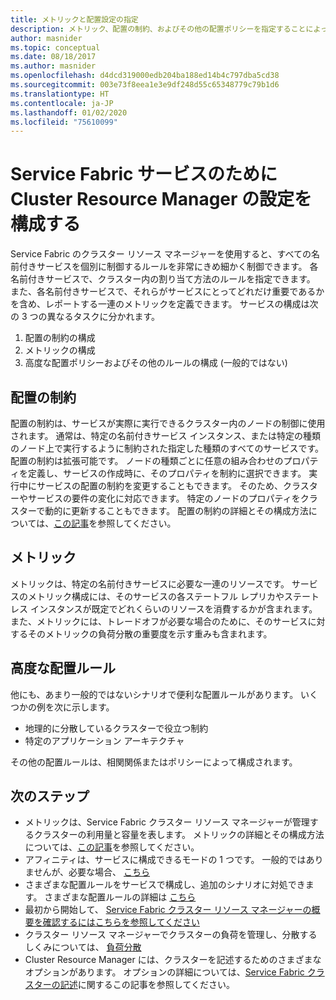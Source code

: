 ```yaml
---
title: メトリックと配置設定の指定
description: メトリック、配置の制約、およびその他の配置ポリシーを指定することによって Service Fabric サービスを記述する方法について説明します。
author: masnider
ms.topic: conceptual
ms.date: 08/18/2017
ms.author: masnider
ms.openlocfilehash: d4dcd319000edb204ba188ed14b4c797dba5cd38
ms.sourcegitcommit: 003e73f8eea1e3e9df248d55c65348779c79b1d6
ms.translationtype: HT
ms.contentlocale: ja-JP
ms.lasthandoff: 01/02/2020
ms.locfileid: "75610099"
---
```

# <a name="configuring-cluster-resource-manager-settings-for-service-fabric-services"></a>Service Fabric サービスのために Cluster Resource Manager の設定を構成する
Service Fabric のクラスター リソース マネージャーを使用すると、すべての名前付きサービスを個別に制御するルールを非常にきめ細かく制御できます。 各名前付きサービスで、クラスター内の割り当て方法のルールを指定できます。 また、各名前付きサービスで、それらがサービスにとってどれだけ重要であるかを含め、レポートする一連のメトリックを定義できます。 サービスの構成は次の 3 つの異なるタスクに分かれます。

1. 配置の制約の構成
2. メトリックの構成
3. 高度な配置ポリシーおよびその他のルールの構成 (一般的ではない)

## <a name="placement-constraints"></a>配置の制約
配置の制約は、サービスが実際に実行できるクラスター内のノードの制御に使用されます。 通常は、特定の名前付きサービス インスタンス、または特定の種類のノード上で実行するように制約された指定した種類のすべてのサービスです。 配置の制約は拡張可能です。 ノードの種類ごとに任意の組み合わせのプロパティを定義し、サービスの作成時に、そのプロパティを制約に選択できます。 実行中にサービスの配置の制約を変更することもできます。 そのため、クラスターやサービスの要件の変化に対応できます。 特定のノードのプロパティをクラスターで動的に更新することもできます。 配置の制約の詳細とその構成方法については、[この記事](service-fabric-cluster-resource-manager-cluster-description.md#node-properties-and-placement-constraints)を参照してください。

## <a name="metrics"></a>メトリック
メトリックは、特定の名前付きサービスに必要な一連のリソースです。 サービスのメトリック構成には、そのサービスの各ステートフル レプリカやステートレス インスタンスが既定でどれくらいのリソースを消費するかが含まれます。 また、メトリックには、トレードオフが必要な場合のために、そのサービスに対するそのメトリックの負荷分散の重要度を示す重みも含まれます。

## <a name="advanced-placement-rules"></a>高度な配置ルール
他にも、あまり一般的ではないシナリオで便利な配置ルールがあります。 いくつかの例を次に示します。
- 地理的に分散しているクラスターで役立つ制約
- 特定のアプリケーション アーキテクチャ

その他の配置ルールは、相関関係またはポリシーによって構成されます。

## <a name="next-steps"></a>次のステップ
- メトリックは、Service Fabric クラスター リソース マネージャーが管理するクラスターの利用量と容量を表します。 メトリックの詳細とその構成方法については、[この記事](service-fabric-cluster-resource-manager-metrics.md)を参照してください。
- アフィニティは、サービスに構成できるモードの 1 つです。 一般的ではありませんが、必要な場合、 [こちら](service-fabric-cluster-resource-manager-advanced-placement-rules-affinity.md)
- さまざまな配置ルールをサービスで構成し、追加のシナリオに対処できます。 さまざまな配置ルールの詳細は [こちら](service-fabric-cluster-resource-manager-advanced-placement-rules-placement-policies.md)
- 最初から開始して、 [Service Fabric クラスター リソース マネージャーの概要を確認するにはこちらを参照してください](service-fabric-cluster-resource-manager-introduction.md)
- クラスター リソース マネージャーでクラスターの負荷を管理し、分散するしくみについては、 [負荷分散](service-fabric-cluster-resource-manager-balancing.md)
- Cluster Resource Manager には、クラスターを記述するためのさまざまなオプションがあります。 オプションの詳細については、[Service Fabric クラスターの記述](service-fabric-cluster-resource-manager-cluster-description.md)に関するこの記事を参照してください。
